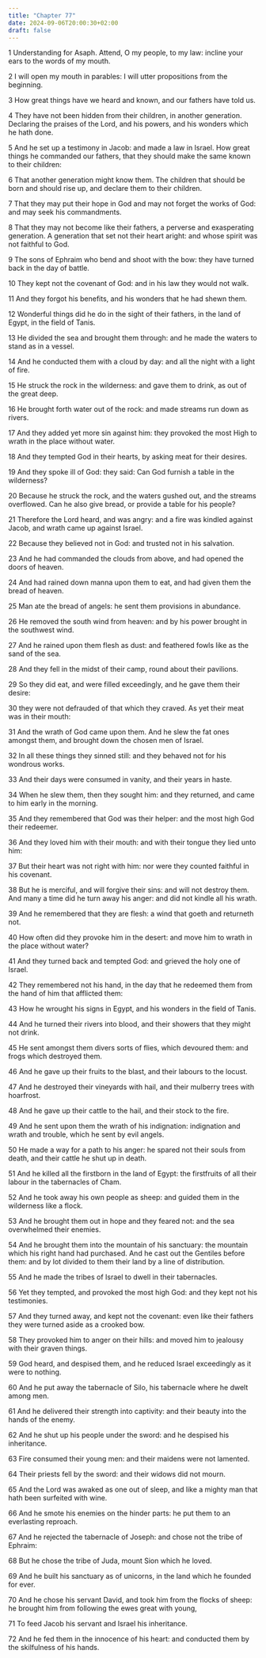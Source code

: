 ```yaml
---
title: "Chapter 77"
date: 2024-09-06T20:00:30+02:00
draft: false
---
```



1 Understanding for Asaph. Attend, O my people, to my law: incline your ears to the words of my mouth.

2 I will open my mouth in parables: I will utter propositions from the beginning.

3 How great things have we heard and known, and our fathers have told us.

4 They have not been hidden from their children, in another generation. Declaring the praises of the Lord, and his powers, and his wonders which he hath done.

5 And he set up a testimony in Jacob: and made a law in Israel. How great things he commanded our fathers, that they should make the same known to their children:

6 That another generation might know them. The children that should be born and should rise up, and declare them to their children.

7 That they may put their hope in God and may not forget the works of God: and may seek his commandments.

8 That they may not become like their fathers, a perverse and exasperating generation. A generation that set not their heart aright: and whose spirit was not faithful to God.

9 The sons of Ephraim who bend and shoot with the bow: they have turned back in the day of battle.

10 They kept not the covenant of God: and in his law they would not walk.

11 And they forgot his benefits, and his wonders that he had shewn them.

12 Wonderful things did he do in the sight of their fathers, in the land of Egypt, in the field of Tanis.

13 He divided the sea and brought them through: and he made the waters to stand as in a vessel.

14 And he conducted them with a cloud by day: and all the night with a light of fire.

15 He struck the rock in the wilderness: and gave them to drink, as out of the great deep.

16 He brought forth water out of the rock: and made streams run down as rivers.

17 And they added yet more sin against him: they provoked the most High to wrath in the place without water.

18 And they tempted God in their hearts, by asking meat for their desires.

19 And they spoke ill of God: they said: Can God furnish a table in the wilderness?

20 Because he struck the rock, and the waters gushed out, and the streams overflowed. Can he also give bread, or provide a table for his people?

21 Therefore the Lord heard, and was angry: and a fire was kindled against Jacob, and wrath came up against Israel.

22 Because they believed not in God: and trusted not in his salvation.

23 And he had commanded the clouds from above, and had opened the doors of heaven.

24 And had rained down manna upon them to eat, and had given them the bread of heaven.

25 Man ate the bread of angels: he sent them provisions in abundance.

26 He removed the south wind from heaven: and by his power brought in the southwest wind.

27 And he rained upon them flesh as dust: and feathered fowls like as the sand of the sea.

28 And they fell in the midst of their camp, round about their pavilions.

29 So they did eat, and were filled exceedingly, and he gave them their desire:

30 they were not defrauded of that which they craved. As yet their meat was in their mouth:

31 And the wrath of God came upon them. And he slew the fat ones amongst them, and brought down the chosen men of Israel.

32 In all these things they sinned still: and they behaved not for his wondrous works.

33 And their days were consumed in vanity, and their years in haste.

34 When he slew them, then they sought him: and they returned, and came to him early in the morning.

35 And they remembered that God was their helper: and the most high God their redeemer.

36 And they loved him with their mouth: and with their tongue they lied unto him:

37 But their heart was not right with him: nor were they counted faithful in his covenant.

38 But he is merciful, and will forgive their sins: and will not destroy them. And many a time did he turn away his anger: and did not kindle all his wrath.

39 And he remembered that they are flesh: a wind that goeth and returneth not.

40 How often did they provoke him in the desert: and move him to wrath in the place without water?

41 And they turned back and tempted God: and grieved the holy one of Israel.

42 They remembered not his hand, in the day that he redeemed them from the hand of him that afflicted them:

43 How he wrought his signs in Egypt, and his wonders in the field of Tanis.

44 And he turned their rivers into blood, and their showers that they might not drink.

45 He sent amongst them divers sorts of flies, which devoured them: and frogs which destroyed them.

46 And he gave up their fruits to the blast, and their labours to the locust.

47 And he destroyed their vineyards with hail, and their mulberry trees with hoarfrost.

48 And he gave up their cattle to the hail, and their stock to the fire.

49 And he sent upon them the wrath of his indignation: indignation and wrath and trouble, which he sent by evil angels.

50 He made a way for a path to his anger: he spared not their souls from death, and their cattle he shut up in death.

51 And he killed all the firstborn in the land of Egypt: the firstfruits of all their labour in the tabernacles of Cham.

52 And he took away his own people as sheep: and guided them in the wilderness like a flock.

53 And he brought them out in hope and they feared not: and the sea overwhelmed their enemies.

54 And he brought them into the mountain of his sanctuary: the mountain which his right hand had purchased. And he cast out the Gentiles before them: and by lot divided to them their land by a line of distribution.

55 And he made the tribes of Israel to dwell in their tabernacles.

56 Yet they tempted, and provoked the most high God: and they kept not his testimonies.

57 And they turned away, and kept not the covenant: even like their fathers they were turned aside as a crooked bow.

58 They provoked him to anger on their hills: and moved him to jealousy with their graven things.

59 God heard, and despised them, and he reduced Israel exceedingly as it were to nothing.

60 And he put away the tabernacle of Silo, his tabernacle where he dwelt among men.

61 And he delivered their strength into captivity: and their beauty into the hands of the enemy.

62 And he shut up his people under the sword: and he despised his inheritance.

63 Fire consumed their young men: and their maidens were not lamented.

64 Their priests fell by the sword: and their widows did not mourn.

65 And the Lord was awaked as one out of sleep, and like a mighty man that hath been surfeited with wine.

66 And he smote his enemies on the hinder parts: he put them to an everlasting reproach.

67 And he rejected the tabernacle of Joseph: and chose not the tribe of Ephraim:

68 But he chose the tribe of Juda, mount Sion which he loved.

69 And he built his sanctuary as of unicorns, in the land which he founded for ever.

70 And he chose his servant David, and took him from the flocks of sheep: he brought him from following the ewes great with young,

71 To feed Jacob his servant and Israel his inheritance.

72 And he fed them in the innocence of his heart: and conducted them by the skilfulness of his hands.


